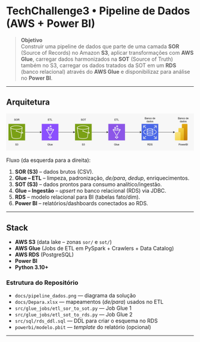 # TechChallenge3 • Pipeline de Dados (AWS + Power BI)

> **Objetivo**  
> Construir uma pipeline de dados que parte de uma camada **SOR** (Source of Records) no Amazon **S3**, aplicar transformações com **AWS Glue**, carregar dados harmonizados na **SOT** (Source of Truth) também no S3, carregar os dados tratados da SOT em um **RDS** (banco relacional) através do **AWS Glue** e disponibilizaz para análise no **Power BI**.

---

## Arquitetura

![Arquitetura](docs/pipeline_dados.png)

Fluxo (da esquerda para a direita):

1. **SOR (S3)** – dados brutos (CSV).  
2. **Glue – ETL** – limpeza, padronização, *de/para*, *dedup*, enriquecimentos.  
3. **SOT (S3)** – dados prontos para consumo analítico/ingestão.  
4. **Glue – Ingestão** – *upsert* no banco relacional (RDS) via JDBC.  
5. **RDS** – modelo relacional para BI (tabelas fato/dim).  
6. **Power BI** – relatórios/dashboards conectados ao RDS.

---

## Stack

- **AWS S3** (data lake – zonas `sor/` e `sot/`)  
- **AWS Glue** (Jobs de ETL em PySpark + Crawlers + Data Catalog)  
- **AWS RDS** (PostgreSQL)  
- **Power BI**  
- **Python 3.10+**

### Estrutura do Repositório

- `docs/pipeline_dados.png` — diagrama da solução  
- `docs/Depara.xlsx` — mapeamentos (*de/para*) usados no ETL  
- `src/glue_jobs/etl_sor_to_sot.py` — Job Glue 1  
- `src/glue_jobs/etl_sot_to_rds.py` — Job Glue 2  
- `src/sql/rds_ddl.sql` — DDL para criar o esquema no RDS  
- `powerbi/modelo.pbit` — *template* do relatório (opcional)  

---